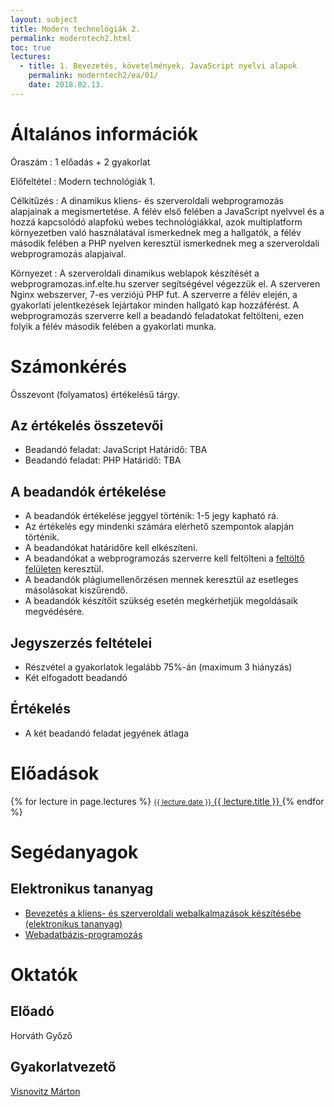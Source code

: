 ```yaml
---
layout: subject
title: Modern technológiák 2.
permalink: moderntech2.html
toc: true
lectures:
  - title: 1. Bevezetés, követelmények, JavaScript nyelvi alapok
    permalink: moderntech2/ea/01/
    date: 2018.02.13.
---
```


# Általános információk

Óraszám
: 1 előadás + 2 gyakorlat

Előfeltétel
: Modern technológiák 1.

Célkitűzés
: A dinamikus kliens- és szerveroldali webprogramozás alapjainak a megismertetése. A félév első felében a JavaScript nyelvvel és a hozzá kapcsolódó alapfokú webes technológiákkal, azok multiplatform környezetben való használatával ismerkednek meg a hallgatók, a félév második felében a PHP nyelven keresztül ismerkednek meg a szerveroldali webprogramozás alapjaival.

Környezet
: A szerveroldali dinamikus weblapok készítését a webprogramozas.inf.elte.hu szerver segítségével végezzük el. A szerveren Nginx webszerver, 7-es verziójú PHP fut. A szerverre a félév elején, a gyakorlati jelentkezések lejártakor minden hallgató kap hozzáférést. A webprogramozás szerverre kell a beadandó feladatokat feltölteni, ezen folyik a félév második felében a gyakorlati munka.

# Számonkérés

Összevont (folyamatos) értékelésű tárgy.

## Az értékelés összetevői

* Beadandó feladat: JavaScript
    Határidő: TBA
* Beadandó feladat: PHP
    Határidő: TBA

## A beadandók értékelése

* A beadandók értékelése jeggyel történik: 1-5 jegy kapható rá.
* Az értékelés egy mindenki számára elérhető szempontok alapján történik.
* A beadandókat határidőre kell elkészíteni.
* A beadandókat a webprogramozás szerverre kell feltölteni a [feltöltő felületen](http://webprogramozas.inf.elte.hu/ebr) keresztül.
* A beadandók plágiumellenőrzésen mennek keresztül az esetleges másolásokat kiszűrendő.
* A beadandók készítőit szükség esetén megkérhetjük megoldásaik megvédésére.

## Jegyszerzés feltételei

* Részvétel a gyakorlatok legalább 75%-án (maximum 3 hiányzás)
* Két elfogadott beadandó

## Értékelés

* A két beadandó feladat jegyének átlaga

# Előadások

<div class="list-group">
    {% for lecture in page.lectures %}
        <a href="{{ lecture.permalink }}" class="list-group-item">
            <small>{{ lecture.date }}</small>
            {{ lecture.title }}
            <span class="glyphicon glyphicon-menu-right pull-right" aria-hidden="true"></span>
        </a>
    {% endfor %}
</div>

# Segédanyagok

## Elektronikus tananyag

* [Bevezetés a kliens- és szerveroldali webalkalmazások készítésébe (elektronikus tananyag)](http://webprogramozas.inf.elte.hu/tananyag/wf2/index.html)
* [Webadatbázis-programozás](http://ade.web.elte.hu/wabp)

# Oktatók

## Előadó

Horváth Győző

## Gyakorlatvezető

[Visnovitz Márton](https://github.com/vimtaai/elte/tree/master/2017-18-2)

